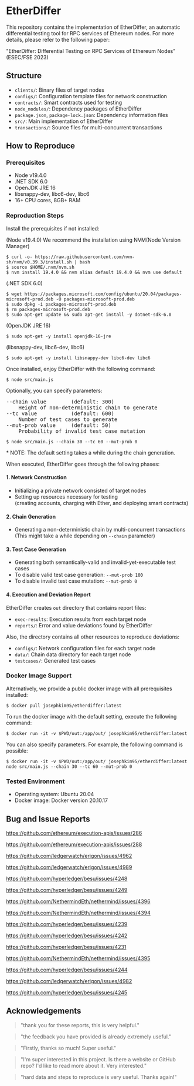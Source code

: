 # EtherDiffer
This repository contains the implementation of EtherDiffer,
an automatic differential testing tool for RPC services of
Ethereum nodes. For more details, please refer to the following
paper: 

"EtherDiffer: Differential Testing on RPC Services of
Ethereum Nodes" (ESEC/FSE 2023)

## Structure
* `clients/`: Binary files of target nodes 
* `configs/`: Configuration template files for network construction
* `contracts/`: Smart contracts used for testing
* `node_modules/`: Dependency packages of EtherDiffer
* `package.json`, `package-lock.json`: Dependency information files
* `src/`: Main implementation of EtherDiffer
* `transactions/`: Source files for multi-concurrent transactions

## How to Reproduce

### Prerequisites
* Node v19.4.0
* .NET SDK 6.0
* OpenJDK JRE 16
* libsnappy-dev, libc6-dev, libc6
* 16+ CPU cores, 8GB+ RAM

### Reproduction Steps
Install the prerequisites if not installed:

(Node v19.4.0) 
We recommend the installation using NVM(Node Version Manager)
```
$ curl -o- https://raw.githubusercontent.com/nvm-sh/nvm/v0.39.3/install.sh | bash
$ source $HOME/.nvm/nvm.sh
$ nvm install 19.4.0 && nvm alias default 19.4.0 && nvm use default
```

(.NET SDK 6.0)
```
$ wget https://packages.microsoft.com/config/ubuntu/20.04/packages-microsoft-prod.deb -O packages-microsoft-prod.deb
$ sudo dpkg -i packages-microsoft-prod.deb
$ rm packages-microsoft-prod.deb
$ sudo apt-get update && sudo apt-get install -y dotnet-sdk-6.0
```

(OpenJDK JRE 16)
```
$ sudo apt-get -y install openjdk-16-jre
```

(libsnappy-dev, libc6-dev, libc6)
```
$ sudo apt-get -y install libsnappy-dev libc6-dev libc6
```

Once installed, enjoy EtherDiffer with the following command:
```
$ node src/main.js
```

Optionally, you can specify parameters:
<pre>
--chain value        (default: 300)
    Height of non-deterministic chain to generate
--tc value           (default: 600)
    Number of test cases to generate
--mut-prob value     (default: 50)
    Probability of invalid test case mutation
</pre>
```
$ node src/main.js --chain 30 --tc 60 --mut-prob 0
```
\* NOTE: The default setting takes a while during the chain
generation.

When executed, EtherDiffer goes through the following phases:

#### 1. Network Construction
* Initializing a private network consisted of target nodes
* Setting up resources necessary for testing <br/>
(creating accounts, charging with Ether, and deploying smart contracts)

#### 2. Chain Generation
* Generating a non-deterministic chain by multi-concurrent transactions <br/>
(This might take a while depending on `--chain` parameter)

#### 3. Test Case Generation
* Generating both semantically-valid and invalid-yet-executable test cases
* To disable valid test case generation: `--mut-prob 100`
* To disable invalid test case mutation: `--mut-prob 0` 

#### 4. Execution and Deviation Report
EtherDiffer creates `out` directory that contains report files:
* `exec-results`: Execution results from each target node
* `reports/`: Error and value deviations found by EtherDiffer

Also, the directory contains all other resources to reproduce deviations:
* `configs/`: Network configuration files for each target node
* `data/`: Chain data directory for each target node
* `testcases/`: Generated test cases

### Docker Image Support
Alternatively, we provide a public docker image with all prerequisites installed:
```
$ docker pull josephkim95/etherdiffer:latest
```

To run the docker image with the default setting, execute the following command:
```
$ docker run -it -v $PWD/out:/app/out/ josephkim95/etherdiffer:latest
```

You can also specify parameters. For example, the following command is possible:
```
$ docker run -it -v $PWD/out:/app/out/ josephkim95/etherdiffer:latest node src/main.js --chain 30 --tc 60 --mut-prob 0
```

### Tested Environment
* Operating system: Ubuntu 20.04
* Docker image: Docker version 20.10.17

## Bug and Issue Reports

<https://github.com/ethereum/execution-apis/issues/286>

<https://github.com/ethereum/execution-apis/issues/288>

<https://github.com/ledgerwatch/erigon/issues/4962>

<https://github.com/ledgerwatch/erigon/issues/4989>

<https://github.com/hyperledger/besu/issues/4248>

<https://github.com/hyperledger/besu/issues/4249>

<https://github.com/NethermindEth/nethermind/issues/4396>

<https://github.com/NethermindEth/nethermind/issues/4394>

<https://github.com/hyperledger/besu/issues/4239>

<https://github.com/hyperledger/besu/issues/4242>

<https://github.com/hyperledger/besu/issues/4231>

<https://github.com/NethermindEth/nethermind/issues/4395>

<https://github.com/hyperledger/besu/issues/4244>

<https://github.com/ledgerwatch/erigon/issues/4982>

<https://github.com/hyperledger/besu/issues/4245>

## Acknowledgements

> "thank you for these reports, this is very helpful."

> "the feedback you have provided is already extremely useful."

> "Firstly, thanks so much! Super useful."

> "I'm super interested in this project. Is there a website or GitHub repo? I'd like to read more about it. Very interested."

> "hard data and steps to reproduce is very useful. Thanks again!"
